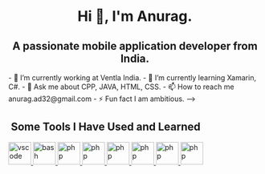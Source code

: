 <div align="center"> 
<h1> Hi 👋, I'm Anurag.<//h1>
</div>
<div align="center"> 
  <h2>A passionate mobile application developer from India.</h2>
</div>
- 🔭 I’m currently working at Ventla India.
- 🌱 I’m currently learning Xamarin, C#.
- 💬 Ask me about CPP, JAVA, HTML, CSS.
- 📫 How to reach me anurag.ad32@gmail.com
- ⚡ Fun fact I am ambitious.
-->
<h2>&nbsp;Some Tools I Have Used and Learned</h2>
<p align="left">
  <a href="https://visualstudio.microsoft.com/" target="_blank">
   <img src="https://cdn.jsdelivr.net/gh/devicons/devicon/icons/vscode/vscode-original.svg" alt="vscode" width="45" height="45"/>
  </a>
  <a href="https://developer.android.com/" target="_blank">
   <img src="https://upload.wikimedia.org/wikipedia/commons/9/95/Android_Studio_Icon_3.6.svg" alt="bash" width="45" height="45"/>
  </a>
  <a href="https://firebase.google.com/?gclid=Cj0KCQjwnP-ZBhDiARIsAH3FSRfsMuCJHi8Yqy8gz4wA2PJpNj-IU2fdjdbbRAAciA9aIDdw11cvDkcaAlzaEALw_wcB&gclsrc=aw.ds" target="_blank">
   <img src="https://firebase.google.com/static/downloads/brand-guidelines/SVG/logo-logomark.svg" alt="php" width="45" height="45"/>
  </a>
  <a href="https://www.w3schools.com/java/" target="_blank">
   <img src="https://www.svgrepo.com/show/43101/java.svg" alt="php" width="45" height="45"/>
  </a>
  <a href="https://visualstudio.microsoft.com/" target="_blank">
   <img src="https://upload.wikimedia.org/wikipedia/commons/1/18/ISO_C%2B%2B_Logo.svg" alt="php" width="45" height="45"/>
  </a> 
  <a href="https://visualstudio.microsoft.com/" target="_blank">
   <img src="https://cdn.worldvectorlogo.com/logos/c--4.svg" alt="php" width="45" height="45"/>
  </a>  
   <a href="https://visualstudio.microsoft.com/" target="_blank">
    <img src="https://upload.wikimedia.org/wikipedia/commons/6/61/HTML5_logo_and_wordmark.svg" alt="php" width="45" height="45"/>
   </a>
  <a href="https://visualstudio.microsoft.com/" target="_blank">
   <img src="https://upload.wikimedia.org/wikipedia/commons/d/d5/CSS3_logo_and_wordmark.svg" alt="php" width="45" height="45"/>
  </a>
</p>
